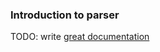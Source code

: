 ### Introduction to parser

TODO: write [great documentation](http://jacobian.org/writing/what-to-write/)